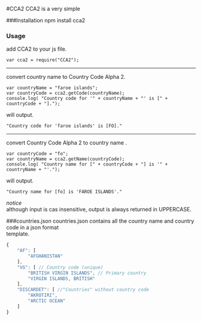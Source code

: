 #CCA2
CCA2 is a very simple


###Installation
	npm install cca2
	

### Usage
add CCA2 to your js file.

	var cca2 = require("CCA2");

---
convert country name to Country Code Alpha 2.

	var countryName = "faroe islands";
	var countryCode = cca2.getCode(countryName);
	console.log( "Country code for '" + countryName + "' is [" + countryCode + "].");

will output.

	"Country code for 'faroe islands' is [FO]."

---
convert Country Code Alpha 2 to country name .

	var countryCode = "fo";
	var countryName = cca2.getName(countryCode);
	console.log( "Country name for [" + countryCode + "] is '" + countryName + "'.");

will output.

	"Country name for [fo] is 'FAROE ISLANDS'."

*notice*<br>
although input is cas insensitive, output is always returned in UPPERCASE.

###countries.json
countries.json contains all the country name and country code in a json format<br>
template.
```js
{
	"AF": [
		"AFGHANISTAN"
	],
	"VG": [ // Country code (unique)
		"BRITISH VIRGIN ISLANDS", // Primary country
		"VIRGIN ISLANDS, BRITISH"
	],
	"DISCARDET": [ //"Countries" without country code
		"AKROTIRI",
		"ARCTIC OCEAN"
	]
}
```
